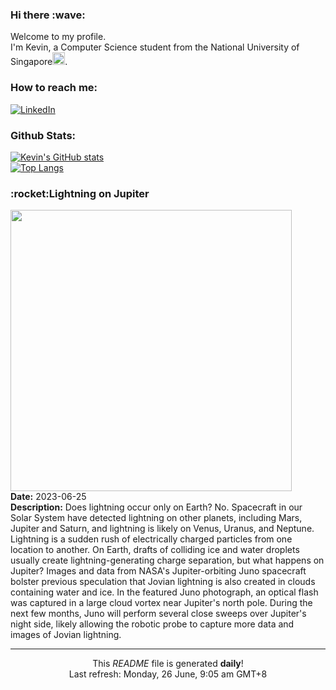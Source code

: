<h3>Hi there :wave:</h3>

Welcome to my profile.   
I'm Kevin, a Computer Science student from the National University of Singapore<img src="https://img.icons8.com/color/96/000000/singapore-circular.png" width="20px"/>.</p>

<h3>How to reach me: </h3>
<a href="https://www.linkedin.com/in/kevin-foong/"><img alt="LinkedIn" src="https://img.shields.io/badge/linkedin-%230077B5.svg?&style=for-the-badge&logo=linkedin&logoColor=white" /></a> 

<h3>Github Stats: </h3> 

[![Kevin's GitHub stats](https://github-readme-stats.vercel.app/api?username=kevin9foong&theme=tokyonight)](https://github.com/anuraghazra/github-readme-stats) <br/>
[![Top Langs](https://github-readme-stats.vercel.app/api/top-langs/?username=kevin9foong&layout=compact&theme=tokyonight)](https://github.com/anuraghazra/github-readme-stats)

<h3>:rocket:Lightning on Jupiter</h3> 
<img width="450" src="https:&#x2F;&#x2F;apod.nasa.gov&#x2F;apod&#x2F;image&#x2F;2306&#x2F;LightningCloud_JunoGill_960.jpg" /><br/>
<b>Date:</b> 2023-06-25<br/>
<b>Description:</b> Does lightning occur only on Earth?  No.  Spacecraft in our Solar System have detected lightning on other planets, including Mars, Jupiter and Saturn, and lightning is likely on Venus, Uranus, and Neptune.  Lightning is a sudden rush of electrically charged particles from one location to another. On Earth, drafts of colliding ice and water droplets usually create lightning-generating charge separation, but what happens on Jupiter? Images and data from NASA&#39;s Jupiter-orbiting Juno spacecraft bolster previous speculation that Jovian lightning is also created in clouds containing water and ice.  In the featured Juno photograph, an optical flash was captured in a large cloud vortex near Jupiter&#39;s north pole.  During the next few months, Juno will perform several close sweeps over Jupiter&#39;s night side, likely allowing the robotic probe to capture more data and images of Jovian lightning.<br/>

------------
<p align="center">This <i>README</i> file is generated <b>daily</b>!</br>
Last refresh: Monday, 26 June, 9:05 am GMT+8<br />